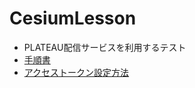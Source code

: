 # CesiumLesson

- PLATEAU配信サービスを利用するテスト
- [手順書](https://www.mlit.go.jp/plateau/learning/tpc06-1/#p6_2)
- [アクセストークン設定方法](https://zenn.dev/lesserpanda/articles/2baa2f6eed690b)
